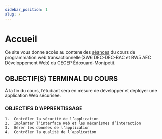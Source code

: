 ```yaml
---
sidebar_position: 1
slug: /
---
```


# Accueil

Ce site vous donne accès au contenu des [séances](/docs/01-cours/01-rencontre01.md) du cours de programmation web transactionnelle (3W6 DEC-DEC-BAC et BW5 AEC Développement Web) du CÉGEP Édoouard-Montpetit.

## OBJECTIF(S) TERMINAL DU COURS
À la fin du cours, l’étudiant sera en mesure de développer et déployer une application Web sécurisée.

### OBJECTIFS D'APPRENTISSAGE
    1.	Contrôler la sécurité de l’application
    2.	Implanter l’interface Web et les mécanismes d’interaction
    3.	Gérer les données de l’application
    4.	Contrôler la qualité de l’application
